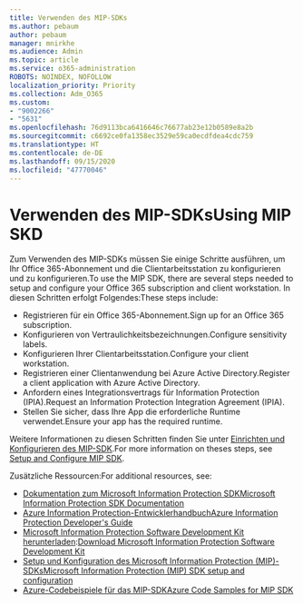 ```yaml
---
title: Verwenden des MIP-SDKs
ms.author: pebaum
author: pebaum
manager: mnirkhe
ms.audience: Admin
ms.topic: article
ms.service: o365-administration
ROBOTS: NOINDEX, NOFOLLOW
localization_priority: Priority
ms.collection: Adm_O365
ms.custom:
- "9002266"
- "5631"
ms.openlocfilehash: 76d9113bca6416646c76677ab23e12b0589e8a2b
ms.sourcegitcommit: c6692ce0fa1358ec3529e59ca0ecdfdea4cdc759
ms.translationtype: HT
ms.contentlocale: de-DE
ms.lasthandoff: 09/15/2020
ms.locfileid: "47770046"
---
```

# <a name="using-mip-skd"></a><span data-ttu-id="c1c86-102">Verwenden des MIP-SDKs</span><span class="sxs-lookup"><span data-stu-id="c1c86-102">Using MIP SKD</span></span>

<span data-ttu-id="c1c86-103">Zum Verwenden des MIP-SDKs müssen Sie einige Schritte ausführen, um Ihr Office 365-Abonnement und die Clientarbeitsstation zu konfigurieren und zu konfigurieren.</span><span class="sxs-lookup"><span data-stu-id="c1c86-103">To use the MIP SDK, there are several steps needed to setup and configure your Office 365 subscription and client workstation.</span></span> <span data-ttu-id="c1c86-104">In diesen Schritten erfolgt Folgendes:</span><span class="sxs-lookup"><span data-stu-id="c1c86-104">These steps include:</span></span>

- <span data-ttu-id="c1c86-105">Registrieren für ein Office 365-Abonnement.</span><span class="sxs-lookup"><span data-stu-id="c1c86-105">Sign up for an Office 365 subscription.</span></span>
- <span data-ttu-id="c1c86-106">Konfigurieren von Vertraulichkeitsbezeichnungen.</span><span class="sxs-lookup"><span data-stu-id="c1c86-106">Configure sensitivity labels.</span></span>
- <span data-ttu-id="c1c86-107">Konfigurieren Ihrer Clientarbeitsstation.</span><span class="sxs-lookup"><span data-stu-id="c1c86-107">Configure your client workstation.</span></span>
- <span data-ttu-id="c1c86-108">Registrieren einer Clientanwendung bei Azure Active Directory.</span><span class="sxs-lookup"><span data-stu-id="c1c86-108">Register a client application with Azure Active Directory.</span></span>
- <span data-ttu-id="c1c86-109">Anfordern eines Integrationsvertrags für Information Protection (IPIA).</span><span class="sxs-lookup"><span data-stu-id="c1c86-109">Request an Information Protection Integration Agreement (IPIA).</span></span>
- <span data-ttu-id="c1c86-110">Stellen Sie sicher, dass Ihre App die erforderliche Runtime verwendet.</span><span class="sxs-lookup"><span data-stu-id="c1c86-110">Ensure your app has the required runtime.</span></span>

<span data-ttu-id="c1c86-111">Weitere Informationen zu diesen Schritten finden Sie unter [Einrichten und Konfigurieren des MIP-SDK](https://docs.microsoft.com/information-protection/develop/setup-configure-mip).</span><span class="sxs-lookup"><span data-stu-id="c1c86-111">For more information on theses steps, see [Setup and Configure MIP SDK](https://docs.microsoft.com/information-protection/develop/setup-configure-mip).</span></span>

<span data-ttu-id="c1c86-112">Zusätzliche Ressourcen:</span><span class="sxs-lookup"><span data-stu-id="c1c86-112">For additional resources, see:</span></span>

- [<span data-ttu-id="c1c86-113">Dokumentation zum Microsoft Information Protection SDK</span><span class="sxs-lookup"><span data-stu-id="c1c86-113">Microsoft Information Protection SDK Documentation</span></span>](https://docs.microsoft.com/information-protection/develop/)
- [<span data-ttu-id="c1c86-114">Azure Information Protection-Entwicklerhandbuch</span><span class="sxs-lookup"><span data-stu-id="c1c86-114">Azure Information Protection Developer's Guide</span></span>](https://docs.microsoft.com/azure/information-protection/develop/developers-guide)
- <span data-ttu-id="c1c86-115">[Microsoft Information Protection Software Development Kit herunterladen](https://www.microsoft.com/download/details.aspx?id=57392):</span><span class="sxs-lookup"><span data-stu-id="c1c86-115">[Download Microsoft Information Protection Software Development Kit](https://www.microsoft.com/download/details.aspx?id=57392)</span></span>
- [<span data-ttu-id="c1c86-116">Setup und Konfiguration des Microsoft Information Protection (MIP)-SDKs</span><span class="sxs-lookup"><span data-stu-id="c1c86-116">Microsoft Information Protection (MIP) SDK setup and configuration</span></span>](https://docs.microsoft.com/information-protection/develop/setup-configure-mip)
- [<span data-ttu-id="c1c86-117">Azure-Codebeispiele für das MIP-SDK</span><span class="sxs-lookup"><span data-stu-id="c1c86-117">Azure Code Samples for MIP SDK</span></span>](https://azure.microsoft.com/resources/samples/?sort=0&term=mipsdk)
